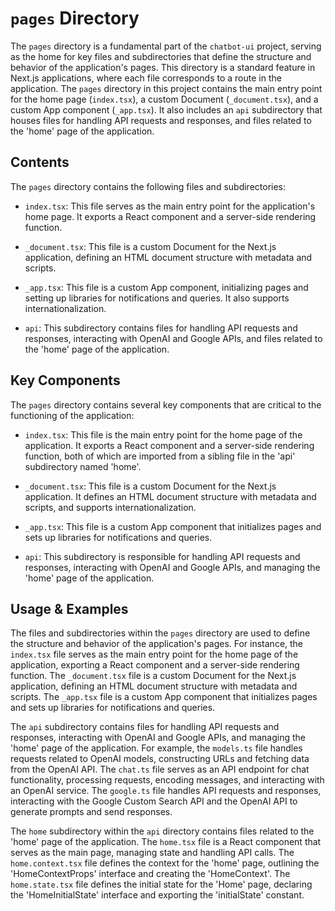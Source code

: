 
# `pages` Directory

The `pages` directory is a fundamental part of the `chatbot-ui` project, serving as the home for key files and subdirectories that define the structure and behavior of the application's pages. This directory is a standard feature in Next.js applications, where each file corresponds to a route in the application. The `pages` directory in this project contains the main entry point for the home page (`index.tsx`), a custom Document (`_document.tsx`), and a custom App component (`_app.tsx`). It also includes an `api` subdirectory that houses files for handling API requests and responses, and files related to the 'home' page of the application.

## Contents

The `pages` directory contains the following files and subdirectories:

- `index.tsx`: This file serves as the main entry point for the application's home page. It exports a React component and a server-side rendering function.

- `_document.tsx`: This file is a custom Document for the Next.js application, defining an HTML document structure with metadata and scripts.

- `_app.tsx`: This file is a custom App component, initializing pages and setting up libraries for notifications and queries. It also supports internationalization.

- `api`: This subdirectory contains files for handling API requests and responses, interacting with OpenAI and Google APIs, and files related to the 'home' page of the application.

## Key Components

The `pages` directory contains several key components that are critical to the functioning of the application:

- `index.tsx`: This file is the main entry point for the home page of the application. It exports a React component and a server-side rendering function, both of which are imported from a sibling file in the 'api' subdirectory named 'home'.

- `_document.tsx`: This file is a custom Document for the Next.js application. It defines an HTML document structure with metadata and scripts, and supports internationalization.

- `_app.tsx`: This file is a custom App component that initializes pages and sets up libraries for notifications and queries.

- `api`: This subdirectory is responsible for handling API requests and responses, interacting with OpenAI and Google APIs, and managing the 'home' page of the application.

## Usage & Examples

The files and subdirectories within the `pages` directory are used to define the structure and behavior of the application's pages. For instance, the `index.tsx` file serves as the main entry point for the home page of the application, exporting a React component and a server-side rendering function. The `_document.tsx` file is a custom Document for the Next.js application, defining an HTML document structure with metadata and scripts. The `_app.tsx` file is a custom App component that initializes pages and sets up libraries for notifications and queries.

The `api` subdirectory contains files for handling API requests and responses, interacting with OpenAI and Google APIs, and managing the 'home' page of the application. For example, the `models.ts` file handles requests related to OpenAI models, constructing URLs and fetching data from the OpenAI API. The `chat.ts` file serves as an API endpoint for chat functionality, processing requests, encoding messages, and interacting with an OpenAI service. The `google.ts` file handles API requests and responses, interacting with the Google Custom Search API and the OpenAI API to generate prompts and send responses.

The `home` subdirectory within the `api` directory contains files related to the 'home' page of the application. The `home.tsx` file is a React component that serves as the main page, managing state and handling API calls. The `home.context.tsx` file defines the context for the 'home' page, outlining the 'HomeContextProps' interface and creating the 'HomeContext'. The `home.state.tsx` file defines the initial state for the 'Home' page, declaring the 'HomeInitialState' interface and exporting the 'initialState' constant.
